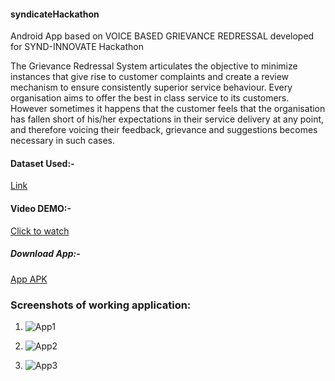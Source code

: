 #### syndicateHackathon
Android App based on VOICE BASED GRIEVANCE REDRESSAL developed for SYND-INNOVATE Hackathon

The Grievance Redressal System articulates the objective to minimize instances that give rise to customer complaints and create a review mechanism to ensure consistently superior service behaviour. Every organisation aims to offer the best in class service to its customers. However sometimes it happens that the customer feels that the organisation has fallen short of his/her expectations in their service delivery at any point, and therefore voicing their feedback, grievance and suggestions becomes necessary in such cases.

#### Dataset Used:-

[Link](https://data.consumerfinance.gov/api/views/s6ew-h6mp/rows.csv?accessType=DOWNLOAD)

#### Video DEMO:-

[Click to watch](https://youtu.be/Q_j2_fsFbC4)

##### Download App:-

[App APK](https://drive.google.com/file/d/19Vzjwhdei5_bJ2ZDRwJ2J6xoAjJSHDzT/view?usp=sharing)


### Screenshots of working application:
1. ![App1](https://user-images.githubusercontent.com/39088061/64554771-ae388300-d359-11e9-9e48-ef3b6353d1b8.jpeg)

2. ![App2](https://user-images.githubusercontent.com/39088061/64554882-d88a4080-d359-11e9-8fbf-16ea74cc0fd9.jpeg)

3. ![App3](https://user-images.githubusercontent.com/39088061/64554909-e5a72f80-d359-11e9-9ec2-e9cb8d2aed12.jpeg)
